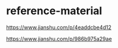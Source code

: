 # reference-material

https://www.jianshu.com/p/4eaddcbe4d12

https://www.jianshu.com/p/986b975a29ae
